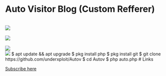 # Auto Visitor Blog (Custom Refferer)
<br>
<img src="https://i.screenshot.net/l049dtj">
<br><br>
<img src="https://i.screenshot.net/pjmvyc2">
<br><br>
<img src="https://i.screenshot.net/4w3evud">
<br>
<img src="https://blogger.googleusercontent.com/img/a/AVvXsEjzri4q1ZMTrDYyrKu_O9jzfxhSc8nXdX5DRwDvJRgX6imNozxP5NjSKY8pf_yVIeJxMZ_lOfihCVVKG9tMcVe7vCxtpHgxtQr0M-aReq97y_Z2hmdPwFZYf-F29BF8E9iWD5O2InASLjcoAeQFabjbHe9SrvyujG-SYWeqze-XKWJc1HQNOg6bAzVA"
<pre>
$ apt update && apt upgrade
$ pkg install php
$ pkg install git
$ git clone https://github.com/underxploit/Autov
$ cd Autov
$ php auto.php
</pre>
# Links

[Subscribe here ](https://ramanand.ml)
